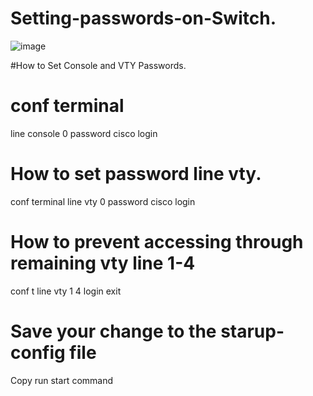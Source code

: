 # Setting-passwords-on-Switch.
![image](https://github.com/kulmiye73/Setting-passwords-on-Switch/assets/60412799/81b3e789-b2ce-459f-9bd5-831d23e40bb0)

 

#How to Set Console and VTY Passwords.

# conf terminal
line console 0
password cisco
login

# How to set password line vty.
conf terminal
line vty 0
password cisco
login
# How to prevent accessing through remaining vty line 1-4
conf t
line vty 1 4
login
exit
# Save your change to the starup-config file
Copy run start command
